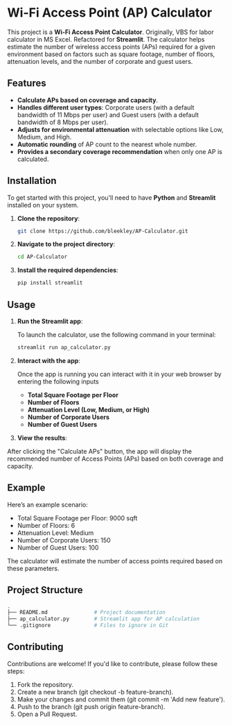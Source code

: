 # Wi-Fi Access Point (AP) Calculator

This project is a **Wi-Fi Access Point Calculator**. Originally, VBS for labor calculator in MS Excel. Refactored for **Streamlit**. The calculator helps estimate the number of wireless access points (APs) required for a given environment based on factors such as square footage, number of floors, attenuation levels, and the number of corporate and guest users.

## Features
- **Calculate APs based on coverage and capacity**.
- **Handles different user types**: Corporate users (with a default bandwidth of 11 Mbps per user) and Guest users (with a default bandwidth of 8 Mbps per user).
- **Adjusts for environmental attenuation** with selectable options like Low, Medium, and High.
- **Automatic rounding** of AP count to the nearest whole number.
- **Provides a secondary coverage recommendation** when only one AP is calculated.

## Installation

To get started with this project, you'll need to have **Python** and **Streamlit** installed on your system.

1. **Clone the repository**:

   ```bash
   git clone https://github.com/bleekley/AP-Calculator.git
   
2. **Navigate to the project directory**:

   ```bash
   cd AP-Calculator

4. **Install the required dependencies**:
   ```bash
   pip install streamlit


## Usage
1. **Run the Streamlit app**:

   To launch the calculator, use the following command in your terminal:

   ```bash
   streamlit run ap_calculator.py
   
2. **Interact with the app**:

   Once the app is running you can interact with it in your web browser by entering the following inputs

   - **Total Square Footage per Floor**
   - **Number of Floors**
   - **Attenuation Level (Low, Medium, or High)**
   - **Number of Corporate Users**
   - **Number of Guest Users**

3. **View the results**:

  After clicking the "Calculate APs" button, the app will display the recommended number of Access Points (APs) based on both coverage and capacity.
  
## Example

Here’s an example scenario:

- Total Square Footage per Floor: 9000 sqft
- Number of Floors: 6
- Attenuation Level: Medium
- Number of Corporate Users: 150
- Number of Guest Users: 100

The calculator will estimate the number of access points required based on these parameters.

## Project Structure

   ```bash
   .
   ├── README.md               # Project documentation
   ├── ap_calculator.py        # Streamlit app for AP calculation
   └── .gitignore              # Files to ignore in Git
   ```
## Contributing

Contributions are welcome! If you'd like to contribute, please follow these steps:

1. Fork the repository.
2. Create a new branch (git checkout -b feature-branch).
3. Make your changes and commit them (git commit -m 'Add new feature').
4. Push to the branch (git push origin feature-branch).
5. Open a Pull Request.




